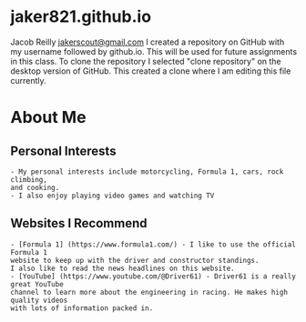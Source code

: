 # jaker821.github.io
Jacob Reilly
jakerscout@gmail.com
I created a repository on GitHub with my username followed by github.io. This will be 
used for future assignments in this class.
To clone the repository I selected "clone repository" on the desktop version of GitHub. 
This created a clone where I am editing this file currently.

# About Me
## Personal Interests
	- My personal interests include motorcycling, Formula 1, cars, rock climbing, 
	and cooking.
	- I also enjoy playing video games and watching TV
## Websites I Recommend
	- [Formula 1] (https://www.formula1.com/) - I like to use the official Formula 1 
	website to keep up with the driver and constructor standings. 
	I also like to read the news headlines on this website.
	- [YouTube] (https://www.youtube.com/@Driver61) - Driver61 is a really great YouTube 
	channel to learn more about the engineering in racing. He makes high quality videos 
	with lots of information packed in.
	